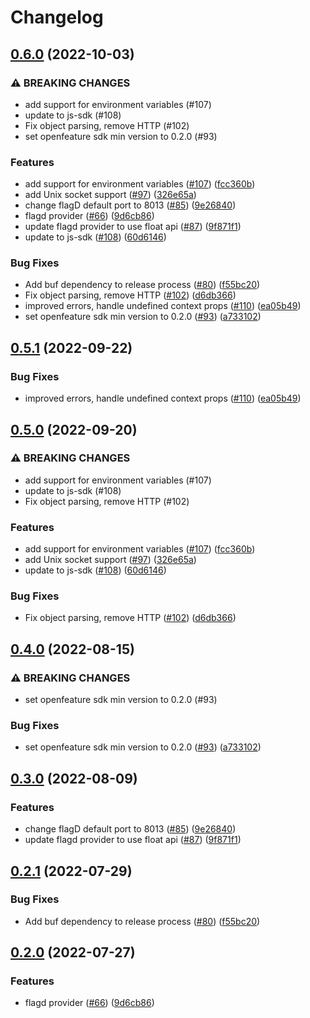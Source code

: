 # Changelog

## [0.6.0](https://github.com/thomaspoignant/open-feature-node-sdk-contrib/compare/flagd-provider-v0.5.1...flagd-provider-v0.6.0) (2022-10-03)


### ⚠ BREAKING CHANGES

* add support for environment variables (#107)
* update to js-sdk (#108)
* Fix object parsing, remove HTTP (#102)
* set openfeature sdk min version to 0.2.0 (#93)

### Features

* add support for environment variables ([#107](https://github.com/thomaspoignant/open-feature-node-sdk-contrib/issues/107)) ([fcc360b](https://github.com/thomaspoignant/open-feature-node-sdk-contrib/commit/fcc360bffa328a38594ae9dc30da339aaaed8b93))
* add Unix socket support ([#97](https://github.com/thomaspoignant/open-feature-node-sdk-contrib/issues/97)) ([326e65a](https://github.com/thomaspoignant/open-feature-node-sdk-contrib/commit/326e65ad1e518302b5a7b6a2498dec53c8c93a43))
* change flagD default port to 8013 ([#85](https://github.com/thomaspoignant/open-feature-node-sdk-contrib/issues/85)) ([9e26840](https://github.com/thomaspoignant/open-feature-node-sdk-contrib/commit/9e268406509a072b7561910fff6b8ab8bb0265c8))
* flagd provider ([#66](https://github.com/thomaspoignant/open-feature-node-sdk-contrib/issues/66)) ([9d6cb86](https://github.com/thomaspoignant/open-feature-node-sdk-contrib/commit/9d6cb868908264b8661ed95a207397ae67693527))
* update flagd provider to use float api ([#87](https://github.com/thomaspoignant/open-feature-node-sdk-contrib/issues/87)) ([9f871f1](https://github.com/thomaspoignant/open-feature-node-sdk-contrib/commit/9f871f1880022297b28601d472da2b4200325127))
* update to js-sdk ([#108](https://github.com/thomaspoignant/open-feature-node-sdk-contrib/issues/108)) ([60d6146](https://github.com/thomaspoignant/open-feature-node-sdk-contrib/commit/60d6146e30d3ca547e940c3ba441d80fd75d886d))


### Bug Fixes

* Add buf dependency to release process ([#80](https://github.com/thomaspoignant/open-feature-node-sdk-contrib/issues/80)) ([f55bc20](https://github.com/thomaspoignant/open-feature-node-sdk-contrib/commit/f55bc20362c55441dc0a1d562b95957c8ab8c810))
* Fix object parsing, remove HTTP ([#102](https://github.com/thomaspoignant/open-feature-node-sdk-contrib/issues/102)) ([d6db366](https://github.com/thomaspoignant/open-feature-node-sdk-contrib/commit/d6db366a6ef7eb47230dcc6512f189a48c0b4ef2))
* improved errors, handle undefined context props ([#110](https://github.com/thomaspoignant/open-feature-node-sdk-contrib/issues/110)) ([ea05b49](https://github.com/thomaspoignant/open-feature-node-sdk-contrib/commit/ea05b493096664b793fcdcf5c9a66493f25e72a9))
* set openfeature sdk min version to 0.2.0 ([#93](https://github.com/thomaspoignant/open-feature-node-sdk-contrib/issues/93)) ([a733102](https://github.com/thomaspoignant/open-feature-node-sdk-contrib/commit/a733102f523f9289fdce356a342828cc2e020f48))

## [0.5.1](https://github.com/open-feature/js-sdk-contrib/compare/flagd-provider-v0.5.0...flagd-provider-v0.5.1) (2022-09-22)


### Bug Fixes

* improved errors, handle undefined context props ([#110](https://github.com/open-feature/js-sdk-contrib/issues/110)) ([ea05b49](https://github.com/open-feature/js-sdk-contrib/commit/ea05b493096664b793fcdcf5c9a66493f25e72a9))

## [0.5.0](https://github.com/open-feature/js-sdk-contrib/compare/flagd-provider-v0.4.0...flagd-provider-v0.5.0) (2022-09-20)


### ⚠ BREAKING CHANGES

* add support for environment variables (#107)
* update to js-sdk (#108)
* Fix object parsing, remove HTTP (#102)

### Features

* add support for environment variables ([#107](https://github.com/open-feature/js-sdk-contrib/issues/107)) ([fcc360b](https://github.com/open-feature/js-sdk-contrib/commit/fcc360bffa328a38594ae9dc30da339aaaed8b93))
* add Unix socket support ([#97](https://github.com/open-feature/js-sdk-contrib/issues/97)) ([326e65a](https://github.com/open-feature/js-sdk-contrib/commit/326e65ad1e518302b5a7b6a2498dec53c8c93a43))
* update to js-sdk ([#108](https://github.com/open-feature/js-sdk-contrib/issues/108)) ([60d6146](https://github.com/open-feature/js-sdk-contrib/commit/60d6146e30d3ca547e940c3ba441d80fd75d886d))


### Bug Fixes

* Fix object parsing, remove HTTP ([#102](https://github.com/open-feature/js-sdk-contrib/issues/102)) ([d6db366](https://github.com/open-feature/js-sdk-contrib/commit/d6db366a6ef7eb47230dcc6512f189a48c0b4ef2))

## [0.4.0](https://github.com/open-feature/js-sdk-contrib/compare/flagd-provider-v0.3.0...flagd-provider-v0.4.0) (2022-08-15)


### ⚠ BREAKING CHANGES

* set openfeature sdk min version to 0.2.0 (#93)

### Bug Fixes

* set openfeature sdk min version to 0.2.0 ([#93](https://github.com/open-feature/js-sdk-contrib/issues/93)) ([a733102](https://github.com/open-feature/js-sdk-contrib/commit/a733102f523f9289fdce356a342828cc2e020f48))

## [0.3.0](https://github.com/open-feature/js-sdk-contrib/compare/flagd-provider-v0.2.1...flagd-provider-v0.3.0) (2022-08-09)


### Features

* change flagD default port to 8013 ([#85](https://github.com/open-feature/js-sdk-contrib/issues/85)) ([9e26840](https://github.com/open-feature/js-sdk-contrib/commit/9e268406509a072b7561910fff6b8ab8bb0265c8))
* update flagd provider to use float api ([#87](https://github.com/open-feature/js-sdk-contrib/issues/87)) ([9f871f1](https://github.com/open-feature/js-sdk-contrib/commit/9f871f1880022297b28601d472da2b4200325127))

## [0.2.1](https://github.com/open-feature/js-sdk-contrib/compare/flagd-provider-v0.2.0...flagd-provider-v0.2.1) (2022-07-29)


### Bug Fixes

* Add buf dependency to release process ([#80](https://github.com/open-feature/js-sdk-contrib/issues/80)) ([f55bc20](https://github.com/open-feature/js-sdk-contrib/commit/f55bc20362c55441dc0a1d562b95957c8ab8c810))

## [0.2.0](https://github.com/open-feature/js-sdk-contrib/compare/flagd-provider-v0.1.0...flagd-provider-v0.2.0) (2022-07-27)


### Features

* flagd provider ([#66](https://github.com/open-feature/js-sdk-contrib/issues/66)) ([9d6cb86](https://github.com/open-feature/js-sdk-contrib/commit/9d6cb868908264b8661ed95a207397ae67693527))
